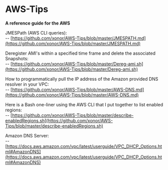 # AWS-Tips
**A reference guide for the AWS**

JMESPath (AWS CLI queries):  
--  [https://github.com/xonor/AWS-Tips/blob/master/JMESPATH.md](https://github.com/xonor/AWS-Tips/blob/master/JMESPATH.md)

Deregister AMI's within a specified time frame and delete the associated Snapshots:  
--  [https://github.com/xonor/AWS-Tips/blob/master/Dereg-ami.sh](https://github.com/xonor/AWS-Tips/blob/master/Dereg-ami.sh)

How to programmatically pull the IP address of the Amazon provided DNS resolver in your VPC:  
--  [https://github.com/xonor/AWS-Tips/blob/master/AWS-DNS.md](https://github.com/xonor/AWS-Tips/blob/master/AWS-DNS.md)

Here is a Bash one-liner using the AWS CLI that I put together to list enabled regions:  
--  [https://github.com/xonor/AWS-Tips/blob/master/describe-enabledRegions.sh](https://github.com/xonor/AWS-Tips/blob/master/describe-enabledRegions.sh)

Amazon DNS Server:  
--  [https://docs.aws.amazon.com/vpc/latest/userguide/VPC_DHCP_Options.html#AmazonDNS](https://docs.aws.amazon.com/vpc/latest/userguide/VPC_DHCP_Options.html#AmazonDNS)

